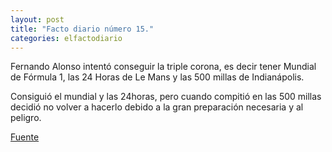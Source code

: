 ```yaml
---
layout: post
title: "Facto diario número 15."
categories: elfactodiario
---
```


Fernando Alonso intentó conseguir la triple corona, es decir tener Mundial de Fórmula 1, las 24 Horas de Le Mans y las 500 millas de Indianápolis.

Consiguió el mundial y las 24horas, pero cuando compitió en las 500 millas decidió no volver a hacerlo debido a la gran preparación necesaria y al peligro.

[Fuente](https://www.lavozdegalicia.es/noticia/escuadra/motor/2023/05/10/fernando-alonso-anuncia-renuncia-triple-corona/00031683735743901215652.htm)
